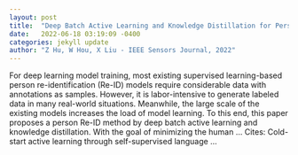```yaml
---
layout: post
title:  "Deep Batch Active Learning and Knowledge Distillation for Person Re-identification"
date:   2022-06-18 03:19:09 -0400
categories: jekyll update
author: "Z Hu, W Hou, X Liu - IEEE Sensors Journal, 2022"
---
```

For deep learning model training, most existing supervised learning-based person re-identification (Re-ID) models require considerable data with annotations as samples. However, it is labor-intensive to generate labeled data in many real-world situations. Meanwhile, the large scale of the existing models increases the load of model learning. To this end, this paper proposes a person Re-ID method by deep batch active learning and knowledge distillation. With the goal of minimizing the human …
Cites: ‪Cold-start active learning through self-supervised language …‬  